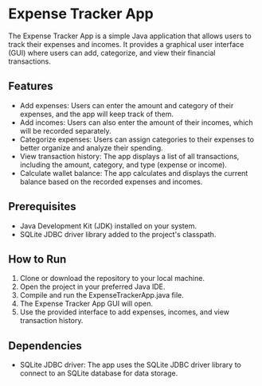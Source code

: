 # Expense Tracker App

The Expense Tracker App is a simple Java application that allows users to track their expenses and incomes. It provides a graphical user interface (GUI) where users can add, categorize, and view their financial transactions.

## Features

- Add expenses: Users can enter the amount and category of their expenses, and the app will keep track of them.
- Add incomes: Users can also enter the amount of their incomes, which will be recorded separately.
- Categorize expenses: Users can assign categories to their expenses to better organize and analyze their spending.
- View transaction history: The app displays a list of all transactions, including the amount, category, and type (expense or income).
- Calculate wallet balance: The app calculates and displays the current balance based on the recorded expenses and incomes.

## Prerequisites

- Java Development Kit (JDK) installed on your system.
- SQLite JDBC driver library added to the project's classpath.

## How to Run

1. Clone or download the repository to your local machine.
2. Open the project in your preferred Java IDE.
3. Compile and run the ExpenseTrackerApp.java file.
4. The Expense Tracker App GUI will open.
5. Use the provided interface to add expenses, incomes, and view transaction history.

## Dependencies

- SQLite JDBC driver: The app uses the SQLite JDBC driver library to connect to an SQLite database for data storage.